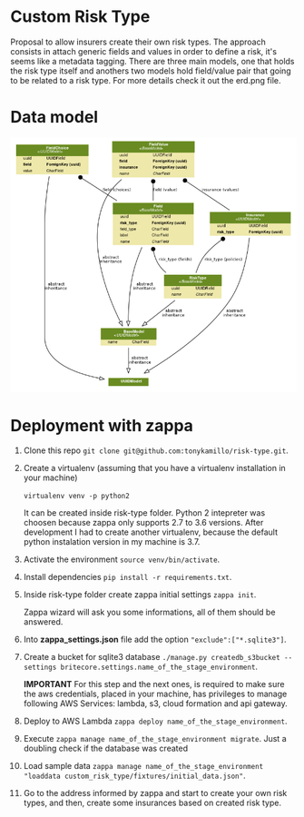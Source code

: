 # Custom Risk Type

Proposal to allow insurers create their own risk types.
The approach consists in attach generic fields and values in order to define a risk, it's seems like a metadata tagging. There are three main models, one that holds the risk type itself and anothers two models hold field/value pair that going to be related to a risk type. For more details check it out the erd.png file.

# Data model
![ER diagram](https://raw.githubusercontent.com/tonykamillo/risk-type/master/erd.png)

# Deployment with zappa

 1. Clone this repo  `git clone git@github.com:tonykamillo/risk-type.git`.
 2. Create a virtualenv (assuming that you have a virtualenv installation in your machine)
 
     `virtualenv venv -p python2`
     
    It can be created inside risk-type folder. Python 2 intepreter was choosen because zappa only supports  2.7 to 3.6 versions. After development I had to create another virtualenv, because the default python instalation version in my machine is 3.7.

 3. Activate the environment `source venv/bin/activate`.
 
 4. Install dependencies `pip install -r requirements.txt`.
 
 5. Inside risk-type folder create zappa initial settings `zappa init`.
 
     Zappa wizard will ask you some informations, all of them should be answered.
 6. Into **zappa_settings.json** file add the option `"exclude":["*.sqlite3"]`.
 
 7. Create a bucket for sqlite3 database `./manage.py createdb_s3bucket --settings britecore.settings.name_of_the_stage_environment`.

    **IMPORTANT** For this step and the next ones, is required to make sure the aws credentials, placed in your machine, has privileges to manage following AWS Services: lambda, s3, cloud formation and api gateway.
    
 8. Deploy to AWS Lambda `zappa deploy name_of_the_stage_environment`.
 
 9. Execute `zappa manage name_of_the_stage_environment migrate`. 
    Just a doubling check if the database was created
    
 10. Load sample data `zappa manage name_of_the_stage_environment "loaddata custom_risk_type/fixtures/initial_data.json"`.
 
 11. Go to the address informed by zappa and start to create your own risk types, and then, create some insurances based on created risk type.


